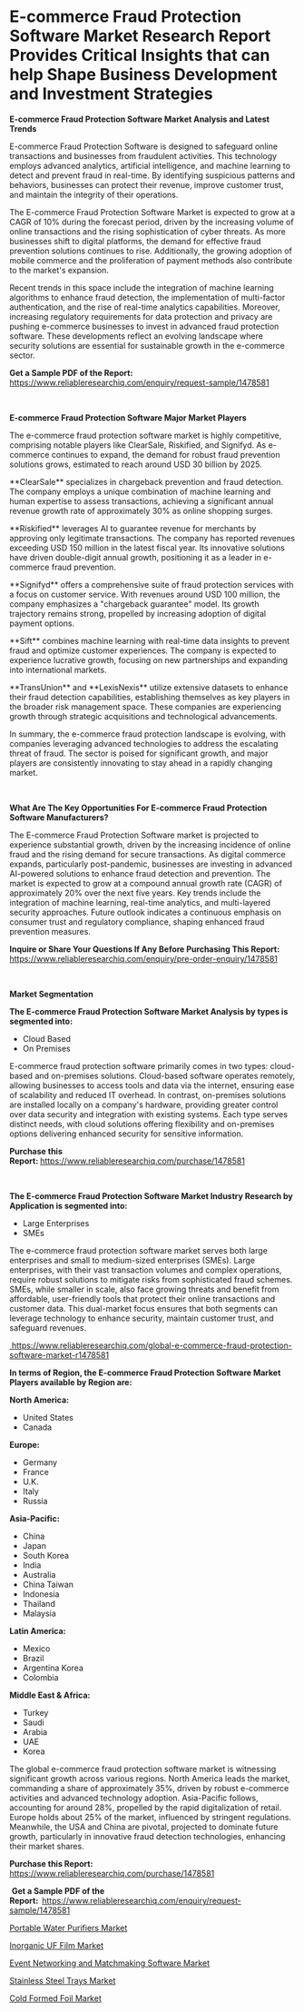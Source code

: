 <p><h1>E-commerce Fraud Protection Software Market Research Report Provides Critical Insights that can help Shape Business Development and Investment Strategies</h1></p><p><strong>E-commerce Fraud Protection Software Market Analysis and Latest Trends</strong></p>
<p><p>E-commerce Fraud Protection Software is designed to safeguard online transactions and businesses from fraudulent activities. This technology employs advanced analytics, artificial intelligence, and machine learning to detect and prevent fraud in real-time. By identifying suspicious patterns and behaviors, businesses can protect their revenue, improve customer trust, and maintain the integrity of their operations.</p><p>The E-commerce Fraud Protection Software Market is expected to grow at a CAGR of 10% during the forecast period, driven by the increasing volume of online transactions and the rising sophistication of cyber threats. As more businesses shift to digital platforms, the demand for effective fraud prevention solutions continues to rise. Additionally, the growing adoption of mobile commerce and the proliferation of payment methods also contribute to the market's expansion.</p><p>Recent trends in this space include the integration of machine learning algorithms to enhance fraud detection, the implementation of multi-factor authentication, and the rise of real-time analytics capabilities. Moreover, increasing regulatory requirements for data protection and privacy are pushing e-commerce businesses to invest in advanced fraud protection software. These developments reflect an evolving landscape where security solutions are essential for sustainable growth in the e-commerce sector.</p></p>
<p><strong>Get a Sample PDF of the Report:&nbsp;</strong> <a href="https://www.reliableresearchiq.com/enquiry/request-sample/1478581?utm_campaign=100&utm_medium=2&utm_source=Github&utm_content=ia&utm_term=28092024&utm_id=e-commerce-fraud-protection-software">https://www.reliableresearchiq.com/enquiry/request-sample/1478581</a></p>
<p>&nbsp;</p>
<p><strong>E-commerce Fraud Protection Software Major Market Players</strong></p>
<p><p>The e-commerce fraud protection software market is highly competitive, comprising notable players like ClearSale, Riskified, and Signifyd. As e-commerce continues to expand, the demand for robust fraud prevention solutions grows, estimated to reach around USD 30 billion by 2025.</p><p>**ClearSale** specializes in chargeback prevention and fraud detection. The company employs a unique combination of machine learning and human expertise to assess transactions, achieving a significant annual revenue growth rate of approximately 30% as online shopping surges.</p><p>**Riskified** leverages AI to guarantee revenue for merchants by approving only legitimate transactions. The company has reported revenues exceeding USD 150 million in the latest fiscal year. Its innovative solutions have driven double-digit annual growth, positioning it as a leader in e-commerce fraud prevention.</p><p>**Signifyd** offers a comprehensive suite of fraud protection services with a focus on customer service. With revenues around USD 100 million, the company emphasizes a "chargeback guarantee" model. Its growth trajectory remains strong, propelled by increasing adoption of digital payment options.</p><p>**Sift** combines machine learning with real-time data insights to prevent fraud and optimize customer experiences. The company is expected to experience lucrative growth, focusing on new partnerships and expanding into international markets.</p><p>**TransUnion** and **LexisNexis** utilize extensive datasets to enhance their fraud detection capabilities, establishing themselves as key players in the broader risk management space. These companies are experiencing growth through strategic acquisitions and technological advancements.</p><p>In summary, the e-commerce fraud protection landscape is evolving, with companies leveraging advanced technologies to address the escalating threat of fraud. The sector is poised for significant growth, and major players are consistently innovating to stay ahead in a rapidly changing market.</p></p>
<p>&nbsp;</p>
<p><strong>What Are The Key Opportunities For E-commerce Fraud Protection Software Manufacturers?</strong></p>
<p><p>The E-commerce Fraud Protection Software market is projected to experience substantial growth, driven by the increasing incidence of online fraud and the rising demand for secure transactions. As digital commerce expands, particularly post-pandemic, businesses are investing in advanced AI-powered solutions to enhance fraud detection and prevention. The market is expected to grow at a compound annual growth rate (CAGR) of approximately 20% over the next five years. Key trends include the integration of machine learning, real-time analytics, and multi-layered security approaches. Future outlook indicates a continuous emphasis on consumer trust and regulatory compliance, shaping enhanced fraud prevention measures.</p></p>
<p><strong>Inquire or Share Your Questions If Any Before Purchasing This Report:</strong> <a href="https://www.reliableresearchiq.com/enquiry/pre-order-enquiry/1478581?utm_campaign=100&utm_medium=2&utm_source=Github&utm_content=ia&utm_term=28092024&utm_id=e-commerce-fraud-protection-software">https://www.reliableresearchiq.com/enquiry/pre-order-enquiry/1478581</a></p>
<p>&nbsp;</p>
<p><strong>Market Segmentation</strong></p>
<p><strong>The E-commerce Fraud Protection Software Market Analysis by types is segmented into:</strong></p>
<p><ul><li>Cloud Based</li><li>On Premises</li></ul></p>
<p><p>E-commerce fraud protection software primarily comes in two types: cloud-based and on-premises solutions. Cloud-based software operates remotely, allowing businesses to access tools and data via the internet, ensuring ease of scalability and reduced IT overhead. In contrast, on-premises solutions are installed locally on a company's hardware, providing greater control over data security and integration with existing systems. Each type serves distinct needs, with cloud solutions offering flexibility and on-premises options delivering enhanced security for sensitive information.</p></p>
<p><strong>Purchase this Report:&nbsp;</strong><a href="https://www.reliableresearchiq.com/purchase/1478581?utm_campaign=100&utm_medium=2&utm_source=Github&utm_content=ia&utm_term=28092024&utm_id=e-commerce-fraud-protection-software">https://www.reliableresearchiq.com/purchase/1478581</a></p>
<p>&nbsp;</p>
<p><strong>The E-commerce Fraud Protection Software Market Industry Research by Application is segmented into:</strong></p>
<p><ul><li>Large Enterprises</li><li>SMEs</li></ul></p>
<p><p>The e-commerce fraud protection software market serves both large enterprises and small to medium-sized enterprises (SMEs). Large enterprises, with their vast transaction volumes and complex operations, require robust solutions to mitigate risks from sophisticated fraud schemes. SMEs, while smaller in scale, also face growing threats and benefit from affordable, user-friendly tools that protect their online transactions and customer data. This dual-market focus ensures that both segments can leverage technology to enhance security, maintain customer trust, and safeguard revenues.</p></p>
<p><a href="https://www.reliableresearchiq.com/global-e-commerce-fraud-protection-software-market-r1478581?utm_campaign=100&utm_medium=2&utm_source=Github&utm_content=ia&utm_term=28092024&utm_id=e-commerce-fraud-protection-software">&nbsp;https://www.reliableresearchiq.com/global-e-commerce-fraud-protection-software-market-r1478581</a></p>
<p><strong>In terms of Region, the E-commerce Fraud Protection Software Market Players available by Region are:</strong></p>
<p>
    <p> <strong> North America: </strong>
        <ul>
            <li>United States</li>
            <li>Canada</li>
        </ul>
        </p> 
    <p> <strong> Europe: </strong>
        <ul>
            <li>Germany</li>
            <li>France</li>
            <li>U.K.</li>
            <li>Italy</li>
            <li>Russia</li>
        </ul>
        </p> 
    <p> <strong> Asia-Pacific: </strong>
        <ul>
            <li>China</li>
            <li>Japan</li>
            <li>South Korea</li>
            <li>India</li>
            <li>Australia</li>
            <li>China Taiwan</li>
            <li>Indonesia</li>
            <li>Thailand</li>
            <li>Malaysia</li>
        </ul>
        </p> 
    <p> <strong> Latin America: </strong>
        <ul>
            <li>Mexico</li>
            <li>Brazil</li>
            <li>Argentina Korea</li>
            <li>Colombia</li>
        </ul>
        </p> 
    <p> <strong> Middle East & Africa: </strong>
        <ul>
            <li>Turkey</li>
            <li>Saudi</li>
            <li>Arabia</li>
            <li>UAE</li>
            <li>Korea</li>
        </ul>
    </p>
    </p>
<p><p>The global e-commerce fraud protection software market is witnessing significant growth across various regions. North America leads the market, commanding a share of approximately 35%, driven by robust e-commerce activities and advanced technology adoption. Asia-Pacific follows, accounting for around 28%, propelled by the rapid digitalization of retail. Europe holds about 25% of the market, influenced by stringent regulations. Meanwhile, the USA and China are pivotal, projected to dominate future growth, particularly in innovative fraud detection technologies, enhancing their market shares.</p></p>
<p><strong>Purchase this Report: </strong><a href="https://www.reliableresearchiq.com/purchase/1478581?utm_campaign=100&utm_medium=2&utm_source=Github&utm_content=ia&utm_term=28092024&utm_id=e-commerce-fraud-protection-software">https://www.reliableresearchiq.com/purchase/1478581</a></p>
<p>&nbsp;<strong>Get a Sample PDF of the Report:&nbsp;&nbsp;</strong><a href="https://www.reliableresearchiq.com/enquiry/request-sample/1478581?utm_campaign=100&utm_medium=2&utm_source=Github&utm_content=ia&utm_term=28092024&utm_id=e-commerce-fraud-protection-software">https://www.reliableresearchiq.com/enquiry/request-sample/1478581</a></p>
<p><strong></strong></p>
<p><p><a href="https://issuu.com/reportprime-2/docs/portable-water-purifiers-market-siz_beff0ac6fde00c?utm_campaign=100&utm_medium=2&utm_source=Github&utm_content=ia&utm_term=28092024&utm_id=e-commerce-fraud-protection-software">Portable Water Purifiers Market</a></p><p><a href="https://issuu.com/reportprime-2/docs/inorganic-uf-film-market-size-2030._8f05dcdd0e5967?utm_campaign=100&utm_medium=2&utm_source=Github&utm_content=ia&utm_term=28092024&utm_id=e-commerce-fraud-protection-software">Inorganic UF Film Market</a></p><p><a href="https://github.com/senabcsa/Market-Research-Report-List-1/blob/main/event-networking-and-matchmaking-software-market.md?utm_campaign=100&utm_medium=2&utm_source=Github&utm_content=ia&utm_term=28092024&utm_id=e-commerce-fraud-protection-software">Event Networking and Matchmaking Software Market</a></p><p><a href="https://www.linkedin.com/pulse/analyzing-key-drivers-stainless-steel-trays-market-trends-future-kzbkc?utm_campaign=100&utm_medium=2&utm_source=Github&utm_content=ia&utm_term=28092024&utm_id=e-commerce-fraud-protection-software">Stainless Steel Trays Market</a></p><p><a href="https://www.linkedin.com/pulse/exploring-cold-formed-foil-market-dynamics-global-trends-future-sk10f?utm_campaign=100&utm_medium=2&utm_source=Github&utm_content=ia&utm_term=28092024&utm_id=e-commerce-fraud-protection-software">Cold Formed Foil Market</a></p></p>